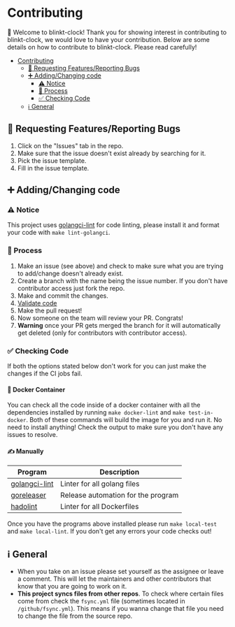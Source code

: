 # Contributing

👋 Welcome to blinkt-clock! Thank you for showing interest in contributing to blinkt-clock, we would love to have your contribution. Below are some details on how to contribute to blinkt-clock. Please read carefully!

- [Contributing](#contributing)
  - [🐛 Requesting Features/Reporting Bugs](#-requesting-featuresreporting-bugs)
  - [➕ Adding/Changing code](#-addingchanging-code)
    - [⚠️ Notice](#️-notice)
    - [🧾 Process](#-process)
    - [✅ Checking Code](#-checking-code)
  - [ℹ️ General](#ℹ️-general)

## 🐛 Requesting Features/Reporting Bugs

1. Click on the "Issues" tab in the repo.
2. Make sure that the issue doesn't exist already by searching for it.
3. Pick the issue template.
4. Fill in the issue template.

## ➕ Adding/Changing code

### ⚠️ Notice

This project uses [golangci-lint](https://github.com/golangci/golangci-lint) for code linting, please install it and format your code with `make lint-golangci`.

### 🧾 Process

1. Make an issue (see above) and check to make sure what you are trying to add/change doesn't already exist.
2. Create a branch with the name being the issue number. If you don't have contributor access just fork the repo.
3. Make and commit the changes.
4. [Validate code](#-checking-code)
5. Make the pull request!
6. Now someone on the team will review your PR. Congrats!
7. **Warning** once your PR gets merged the branch for it will automatically get deleted (only for contributors with contributor access).

### ✅ Checking Code

If both the options stated below don't work for you can just make the changes if the CI jobs fail.

#### 🐳 Docker Container

You can check all the code inside of a docker container with all the dependencies installed by running `make docker-lint` and `make test-in-docker`. Both of these commands will build the image for you and run it. No need to install anything! Check the output to make sure you don't have any issues to resolve.

#### ✍️ Manually

| **Program**                                                | **Description**                    |
| ---------------------------------------------------------- | ---------------------------------- |
| [golangci-lint](https://github.com/golangci/golangci-lint) | Linter for all golang files        |
| [goreleaser](https://github.com/goreleaser/goreleaser)     | Release automation for the program |
| [hadolint](https://github.com/hadolint/hadolint)           | Linter for all Dockerfiles         |

Once you have the programs above installed please run `make local-test` and `make local-lint`. If you don't get any errors your code checks out!

## ℹ️ General

- When you take on an issue please set yourself as the assignee or leave a comment. This will let the maintainers and other contributors that know that you are going to work on it.
- **This project syncs files from other repos**. To check where certain files come from check the `fsync.yml` file (sometimes located in `/github/fsync.yml`). This means if you wanna change that file you need to change the file from the source repo.

